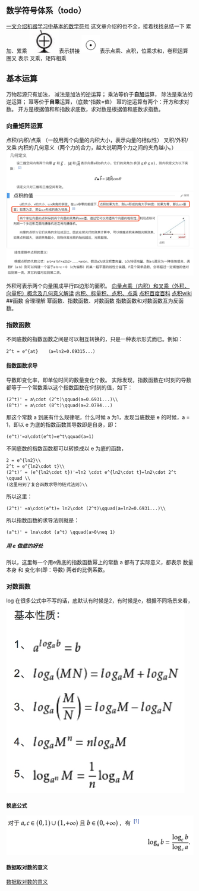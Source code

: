 ## 数学符号体系（todo）
[一文介绍机器学习中基本的数学符号](https://www.jiqizhixin.com/articles/basics-mathematical-notation-machine-learning)
这文章介绍的也不全，接着找找总结一下
累加、累乘
![](./_image/2018-09-30-15-54-50.jpg)表示拼接
![](./_image/2018-10-20-11-35-49.jpg)表示点乘、点积，位乘求和，卷积运算
圈叉 表示 叉乘，矩阵相乘
## 基本运算
万物起源只有加法，
减法是加法的逆运算；
乘法等价于**自加**运算，
除法是乘法的逆运算；
幂等价于**自乘**运算，（底数^指数=值）
幂的逆运算有两个：开方和求对数。
开方是根据值和和指数求底数，求对数是根据值和底数求指数。
### 向量矩阵运算
点积/内积/点乘
（一般用两个向量的内积大小，表示向量的相似性）
叉积/外积/叉乘
内积的几何意义（两个力的合力，越大说明两个力之间的夹角越小。）
![](./_image/2018-10-30-11-41-08.jpg)
![](./_image/2018-10-30-11-50-44.jpg)
![](./_image/2018-10-30-11-45-30.jpg)

外积可表示两个向量围成平行四边形的面积。
[向量点乘（内积）和叉乘（外积、向量积）概念及几何意义解读](https://blog.csdn.net/dcrmg/article/details/52416832)
[内积、标量积、点积、点乘](https://blog.csdn.net/zhiyi_2012/article/details/12972813)
[点积百度百科](https://baike.baidu.com/item/%E7%82%B9%E7%A7%AF)
[点积wiki](https://zh.wikipedia.org/wiki/%E7%82%B9%E7%A7%AF)
##函数
合理理解 幂函数、指数函数、对数函数
指数函数和对数函数互为反函数。
### 指数函数
不同底数的指数函数之间是可以相互转换的，只是一种表示形式而已。例如：
```mathjax
2^t = e^{at}   （a=ln2=0.69315...）
```
#### 指数函数求导
导数即变化率，即单位时间的数量变化个数。
实际发现，指数函数在t时刻的导数都等于一个常数乘以这个指数函数在t时刻的值，如下：
```mathjax
(2^t)' = a\cdot (2^t)\qquad(a=0.6931...)\\
(8^t)' = a\cdot (8^t)\qquad(a=2.0794...)
```
那这个常数 a 到底有什么规律呢，什么时候 a 为1，发现当底数是 e 的时候，a = 1，即以 e 为底的指数函数其导数即是自身，即：
```mathjax
(e^t)'=a\cdot(e^t)=e^t\qquad(a=1)
```
不同底数的指数函数都可以转换成以 e 为底的函数，
```mathjax
2 = e^{ln2}\\
2^t = e^{ln2\cdot t}\\
(2^t)’ = (e^{ln2\cdot t})'=ln2 \cdot e^{ln2\cdot t}=ln2\cdot 2^t \qquad \\
(这里用到了复合函数求导的链式法则)\\
```
所以这里：
```mathjax
(2^t)' =a\cdot(e^t)= ln2\cdot (2^t)\qquad(a=ln2=0.6931...)\\
```
所以指数函数的求导法则就是：
```mathjax
(a^t)' = lna\cdot (a^t) \qquad(a>0\neq 1)
```
##### 用 e 做底的好处
所以，这里每一个用e做底的指数函数幂上的常数 a 都有了实际意义，都表示 数量本身 和 变化率(即：导数) 两者的比例系数。
### 对数函数
log 在很多公式中不写的话，底默认有时候是2，有时候是e，根据不同场景来看，
![](./_image/2018-09-14-15-59-17.jpg?r=66)
#### 换底公式
![](./_image/2018-09-14-16-03-25.jpg)
#### 数据取对数的意义
[数据取对数的意义](https://www.cnblogs.com/zztt/p/3409675.html)




